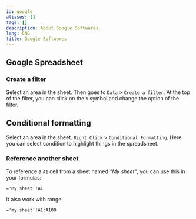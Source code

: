 ```yaml
---
id: google
aliases: []
tags: []
description: About Google Softwares.
lang: ENG
title: Google Softwares
---
```


## Google Spreadsheet

### Create a filter

Select an area in the sheet. Then goes to `Data` > `Create a filter`. At the
top of the filter, you can click on the `V` symbol and change the option of the
filter.

## Conditional formatting

Select an area in the sheet. `Right Click` > `Conditional Formatting`. Here you
can select condition to highlight things in the spreadsheet.

### Reference another sheet

To reference a `A1` cell from a sheet named *"My sheet"*, you can use this in
your formulas:

```excel
='My sheet'!A1
```

It also work with range:

```excel
='my sheet'!A1:A100
```
